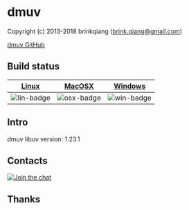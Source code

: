 # dmuv

Copyright (c) 2013-2018 brinkqiang (brink.qiang@gmail.com)

[dmuv GitHub](https://github.com/brinkqiang/dmuv)

## Build status
| [Linux][lin-link] | [MacOSX][osx-link] | [Windows][win-link] |
| :---------------: | :----------------: | :-----------------: |
| ![lin-badge]      | ![osx-badge]       | ![win-badge]        |

[lin-badge]: https://travis-ci.org/brinkqiang/dmuv.svg?branch=master "Travis build status"
[lin-link]:  https://travis-ci.org/brinkqiang/dmuv "Travis build status"
[osx-badge]: https://travis-ci.org/brinkqiang/dmuv.svg?branch=master "Travis build status"
[osx-link]:  https://travis-ci.org/brinkqiang/dmuv "Travis build status"
[win-badge]: https://ci.appveyor.com/api/projects/status/github/brinkqiang/dmuv?branch=master&svg=true "AppVeyor build status"
[win-link]:  https://ci.appveyor.com/project/brinkqiang/dmuv "AppVeyor build status"

## Intro
dmuv
libuv version: 1.23.1


## Contacts
[![Join the chat](https://badges.gitter.im/brinkqiang/dmuv/Lobby.svg)](https://gitter.im/brinkqiang/dmuv)

## Thanks

